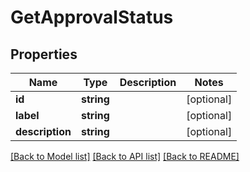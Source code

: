 # GetApprovalStatus

## Properties

 Name            | Type       | Description | Notes      
-----------------|------------|-------------|------------
 **id**          | **string** |             | [optional] 
 **label**       | **string** |             | [optional] 
 **description** | **string** |             | [optional] 

[[Back to Model list]](../README.md#documentation-for-models) [[Back to API list]](../README.md#documentation-for-api-endpoints) [[Back to README]](../README.md)


